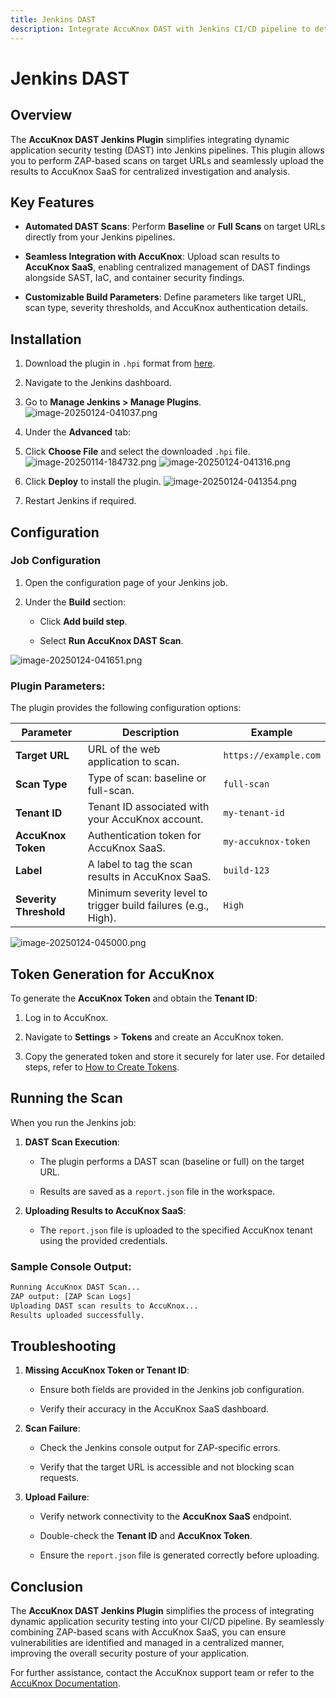 ```yaml
---
title: Jenkins DAST
description: Integrate AccuKnox DAST with Jenkins CI/CD pipeline to detect vulnerabilities in web applications.
---
```


# Jenkins DAST

## Overview

The **AccuKnox DAST Jenkins Plugin** simplifies integrating dynamic application security testing (DAST) into Jenkins pipelines. This plugin allows you to perform ZAP-based scans on target URLs and seamlessly upload the results to AccuKnox SaaS for centralized investigation and analysis.

## Key Features

- **Automated DAST Scans**: Perform **Baseline** or **Full Scans** on target URLs directly from your Jenkins pipelines.

- **Seamless Integration with AccuKnox**: Upload scan results to **AccuKnox SaaS**, enabling centralized management of DAST findings alongside SAST, IaC, and container security findings.

- **Customizable Build Parameters**: Define parameters like target URL, scan type, severity thresholds, and AccuKnox authentication details.

## Installation

1. Download the plugin in `.hpi` format from [here](https://drive.google.com/file/d/1wgRtCiCTqx30CT_Si54NL9ikeYWkwMbl/view?usp=sharing "https://drive.google.com/file/d/1wgRtCiCTqx30CT_Si54NL9ikeYWkwMbl/view?usp=sharing").

2. Navigate to the Jenkins dashboard.

3. Go to **Manage Jenkins > Manage Plugins**.
   ![image-20250124-041037.png](./images/jenkins-dast/1.png)

4. Under the **Advanced** tab:

5. Click **Choose File** and select the downloaded `.hpi` file.
   ![image-20250114-184732.png](./images/jenkins-dast/2.png)
   ![image-20250124-041316.png](./images/jenkins-dast/3.png)

6. Click **Deploy** to install the plugin.
   ![image-20250124-041354.png](./images/jenkins-dast/4.png)

7. Restart Jenkins if required.


## Configuration

### Job Configuration

1. Open the configuration page of your Jenkins job.

2. Under the **Build** section:

   - Click **Add build step**.

   - Select **Run AccuKnox DAST Scan**.

![image-20250124-041651.png](./images/jenkins-dast/5.png)

### Plugin Parameters:

The plugin provides the following configuration options:

| **Parameter**          | **Description**                                                | **Example**           |
| ---------------------- | -------------------------------------------------------------- | --------------------- |
| **Target URL**         | URL of the web application to scan.                            | `https://example.com` |
| **Scan Type**          | Type of scan: baseline or full-scan.                           | `full-scan`           |
| **Tenant ID**          | Tenant ID associated with your AccuKnox account.               | `my-tenant-id`        |
| **AccuKnox Token**     | Authentication token for AccuKnox SaaS.                        | `my-accuknox-token`   |
| **Label**              | A label to tag the scan results in AccuKnox SaaS.              | `build-123`           |
| **Severity Threshold** | Minimum severity level to trigger build failures (e.g., High). | `High`                |

![image-20250124-045000.png](./images/jenkins-dast/6.png)

## Token Generation for AccuKnox

To generate the **AccuKnox Token** and obtain the **Tenant ID**:

1. Log in to AccuKnox.

2. Navigate to **Settings** > **Tokens** and create an AccuKnox token.

3. Copy the generated token and store it securely for later use. For detailed steps, refer to [How to Create Tokens](https://help.accuknox.com/how-to/how-to-create-tokens/ "https://help.accuknox.com/how-to/how-to-create-tokens/").

## Running the Scan

When you run the Jenkins job:

1. **DAST Scan Execution**:

   - The plugin performs a DAST scan (baseline or full) on the target URL.

   - Results are saved as a `report.json` file in the workspace.

2. **Uploading Results to AccuKnox SaaS**:

   - The `report.json` file is uploaded to the specified AccuKnox tenant using the provided credentials.

### Sample Console Output:

```sh
Running AccuKnox DAST Scan...
ZAP output: [ZAP Scan Logs]
Uploading DAST scan results to AccuKnox...
Results uploaded successfully.
```

## Troubleshooting

1. **Missing AccuKnox Token or Tenant ID**:

   - Ensure both fields are provided in the Jenkins job configuration.

   - Verify their accuracy in the AccuKnox SaaS dashboard.

2. **Scan Failure**:

   - Check the Jenkins console output for ZAP-specific errors.

   - Verify that the target URL is accessible and not blocking scan requests.

3. **Upload Failure**:

   - Verify network connectivity to the **AccuKnox SaaS** endpoint.

   - Double-check the **Tenant ID** and **AccuKnox Token**.

   - Ensure the `report.json` file is generated correctly before uploading.

## Conclusion

The **AccuKnox DAST Jenkins Plugin** simplifies the process of integrating dynamic application security testing into your CI/CD pipeline. By seamlessly combining ZAP-based scans with AccuKnox SaaS, you can ensure vulnerabilities are identified and managed in a centralized manner, improving the overall security posture of your application.

For further assistance, contact the AccuKnox support team or refer to the [AccuKnox Documentation](https://www.accuknox.com/ "https://www.accuknox.com/").
